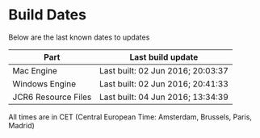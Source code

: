 # Build Dates

Below are the last known dates to updates

Part | Last build update
-----|-----
Mac Engine | Last built: 02 Jun 2016; 20:03:37
Windows Engine | Last built: 02 Jun 2016; 20:41:33
JCR6 Resource Files | Last built: 04 Jun 2016; 13:34:39
All times are in CET (Central European Time: Amsterdam, Brussels, Paris, Madrid)



